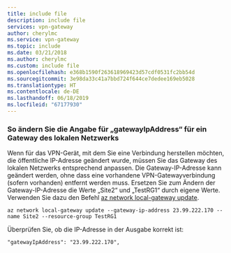 ```yaml
---
title: include file
description: include file
services: vpn-gateway
author: cherylmc
ms.service: vpn-gateway
ms.topic: include
ms.date: 03/21/2018
ms.author: cherylmc
ms.custom: include file
ms.openlocfilehash: e368b1590f263618969423d57cdf0531fc2bb54d
ms.sourcegitcommit: 3e98da33c41a7bbd724f644ce7dedee169eb5028
ms.translationtype: HT
ms.contentlocale: de-DE
ms.lasthandoff: 06/18/2019
ms.locfileid: "67177930"
---
```

### <a name="to-modify-the-local-network-gateway-gatewayipaddress"></a>So ändern Sie die Angabe für „gatewayIpAddress“ für ein Gateway des lokalen Netzwerks

Wenn für das VPN-Gerät, mit dem Sie eine Verbindung herstellen möchten, die öffentliche IP-Adresse geändert wurde, müssen Sie das Gateway des lokalen Netzwerks entsprechend anpassen. Die Gateway-IP-Adresse kann geändert werden, ohne dass eine vorhandene VPN-Gatewayverbindung (sofern vorhanden) entfernt werden muss. Ersetzen Sie zum Ändern der Gateway-IP-Adresse die Werte „Site2“ und „TestRG1“ durch eigene Werte. Verwenden Sie dazu den Befehl [az network local-gateway update](https://docs.microsoft.com/cli/azure/network/local-gateway).

```azurecli
az network local-gateway update --gateway-ip-address 23.99.222.170 --name Site2 --resource-group TestRG1
```

Überprüfen Sie, ob die IP-Adresse in der Ausgabe korrekt ist:

```
"gatewayIpAddress": "23.99.222.170",
```
